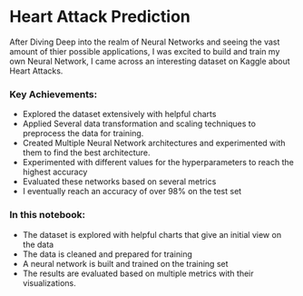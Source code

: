 # Heart Attack Prediction

After Diving Deep into the realm of Neural Networks and seeing the vast amount of thier possible applications, I was excited to build and train my own Neural Network, I came across an interesting dataset on Kaggle about Heart Attacks.

### Key Achievements:
* Explored the dataset extensively with helpful charts
* Applied Several data transformation and scaling techniques to preprocess the data for training.
* Created Multiple Neural Network architectures and experimented with them to find the best architecture.
* Experimented with different values for the hyperparameters to reach the highest accuracy
* Evaluated these networks based on several metrics
* I eventually reach an accuracy of over 98% on the test set


### In this notebook:
* The dataset is explored with helpful charts that give an initial view on the data
* The data is cleaned and prepared for training
* A neural network is built and trained on the training set
* The results are evaluated based on multiple metrics with their visualizations.
